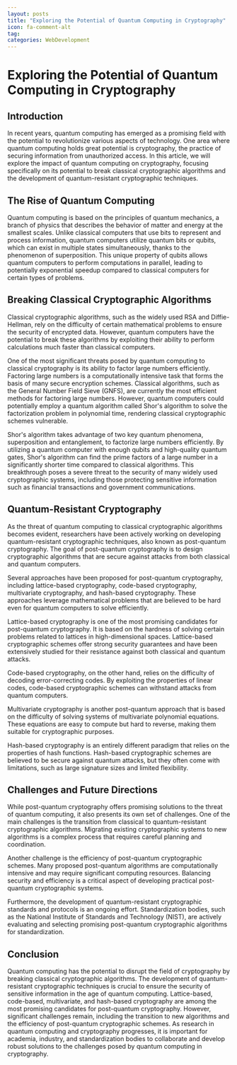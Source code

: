 ```yaml
---
layout: posts
title: "Exploring the Potential of Quantum Computing in Cryptography"
icon: fa-comment-alt
tag:      
categories: WebDevelopment
---
```



# Exploring the Potential of Quantum Computing in Cryptography

## Introduction

In recent years, quantum computing has emerged as a promising field with the potential to revolutionize various aspects of technology. One area where quantum computing holds great potential is cryptography, the practice of securing information from unauthorized access. In this article, we will explore the impact of quantum computing on cryptography, focusing specifically on its potential to break classical cryptographic algorithms and the development of quantum-resistant cryptographic techniques. 

## The Rise of Quantum Computing

Quantum computing is based on the principles of quantum mechanics, a branch of physics that describes the behavior of matter and energy at the smallest scales. Unlike classical computers that use bits to represent and process information, quantum computers utilize quantum bits or qubits, which can exist in multiple states simultaneously, thanks to the phenomenon of superposition. This unique property of qubits allows quantum computers to perform computations in parallel, leading to potentially exponential speedup compared to classical computers for certain types of problems.

## Breaking Classical Cryptographic Algorithms

Classical cryptographic algorithms, such as the widely used RSA and Diffie-Hellman, rely on the difficulty of certain mathematical problems to ensure the security of encrypted data. However, quantum computers have the potential to break these algorithms by exploiting their ability to perform calculations much faster than classical computers.

One of the most significant threats posed by quantum computing to classical cryptography is its ability to factor large numbers efficiently. Factoring large numbers is a computationally intensive task that forms the basis of many secure encryption schemes. Classical algorithms, such as the General Number Field Sieve (GNFS), are currently the most efficient methods for factoring large numbers. However, quantum computers could potentially employ a quantum algorithm called Shor's algorithm to solve the factorization problem in polynomial time, rendering classical cryptographic schemes vulnerable.

Shor's algorithm takes advantage of two key quantum phenomena, superposition and entanglement, to factorize large numbers efficiently. By utilizing a quantum computer with enough qubits and high-quality quantum gates, Shor's algorithm can find the prime factors of a large number in a significantly shorter time compared to classical algorithms. This breakthrough poses a severe threat to the security of many widely used cryptographic systems, including those protecting sensitive information such as financial transactions and government communications.

## Quantum-Resistant Cryptography

As the threat of quantum computing to classical cryptographic algorithms becomes evident, researchers have been actively working on developing quantum-resistant cryptographic techniques, also known as post-quantum cryptography. The goal of post-quantum cryptography is to design cryptographic algorithms that are secure against attacks from both classical and quantum computers.

Several approaches have been proposed for post-quantum cryptography, including lattice-based cryptography, code-based cryptography, multivariate cryptography, and hash-based cryptography. These approaches leverage mathematical problems that are believed to be hard even for quantum computers to solve efficiently.

Lattice-based cryptography is one of the most promising candidates for post-quantum cryptography. It is based on the hardness of solving certain problems related to lattices in high-dimensional spaces. Lattice-based cryptographic schemes offer strong security guarantees and have been extensively studied for their resistance against both classical and quantum attacks.

Code-based cryptography, on the other hand, relies on the difficulty of decoding error-correcting codes. By exploiting the properties of linear codes, code-based cryptographic schemes can withstand attacks from quantum computers.

Multivariate cryptography is another post-quantum approach that is based on the difficulty of solving systems of multivariate polynomial equations. These equations are easy to compute but hard to reverse, making them suitable for cryptographic purposes.

Hash-based cryptography is an entirely different paradigm that relies on the properties of hash functions. Hash-based cryptographic schemes are believed to be secure against quantum attacks, but they often come with limitations, such as large signature sizes and limited flexibility.

## Challenges and Future Directions

While post-quantum cryptography offers promising solutions to the threat of quantum computing, it also presents its own set of challenges. One of the main challenges is the transition from classical to quantum-resistant cryptographic algorithms. Migrating existing cryptographic systems to new algorithms is a complex process that requires careful planning and coordination.

Another challenge is the efficiency of post-quantum cryptographic schemes. Many proposed post-quantum algorithms are computationally intensive and may require significant computing resources. Balancing security and efficiency is a critical aspect of developing practical post-quantum cryptographic systems.

Furthermore, the development of quantum-resistant cryptographic standards and protocols is an ongoing effort. Standardization bodies, such as the National Institute of Standards and Technology (NIST), are actively evaluating and selecting promising post-quantum cryptographic algorithms for standardization.

## Conclusion

Quantum computing has the potential to disrupt the field of cryptography by breaking classical cryptographic algorithms. The development of quantum-resistant cryptographic techniques is crucial to ensure the security of sensitive information in the age of quantum computing. Lattice-based, code-based, multivariate, and hash-based cryptography are among the most promising candidates for post-quantum cryptography. However, significant challenges remain, including the transition to new algorithms and the efficiency of post-quantum cryptographic schemes. As research in quantum computing and cryptography progresses, it is important for academia, industry, and standardization bodies to collaborate and develop robust solutions to the challenges posed by quantum computing in cryptography.